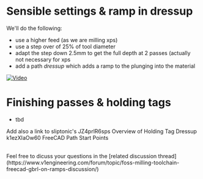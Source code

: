 # Sensible settings & ramp in dressup

We'll do the following:

- use a higher feed (as we are milling xps)
- use a step over of 25% of tool diameter
- adapt the step down 2.5mm to get the full depth at 2 passes (actually not necessary for xps
- add a path *dressup* which adds a ramp to the plunging into the material

[![Video](http://img.youtube.com/vi/m0oiiFteI1w/0.jpg)](https://www.youtube.com/watch?v=m0oiiFteI1w)

# Finishing passes & holding tags
- tbd

Add also a link to sliptonic's []()
JZ4prlR6sps Overview of Holding Tag Dressup
k1ezXIaOw60 FreeCAD Path Start Points

<br>
Feel free to dicuss your questions in the [related discussion thread](https://www.v1engineering.com/forum/topic/foss-milling-toolchain-freecad-gbrl-on-ramps-discussion/)

